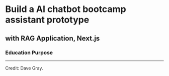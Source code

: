 # Build a AI chatbot bootcamp assistant prototype
## with RAG Application, Next.js
### Education Purpose 

---












Credit: Dave Gray.
